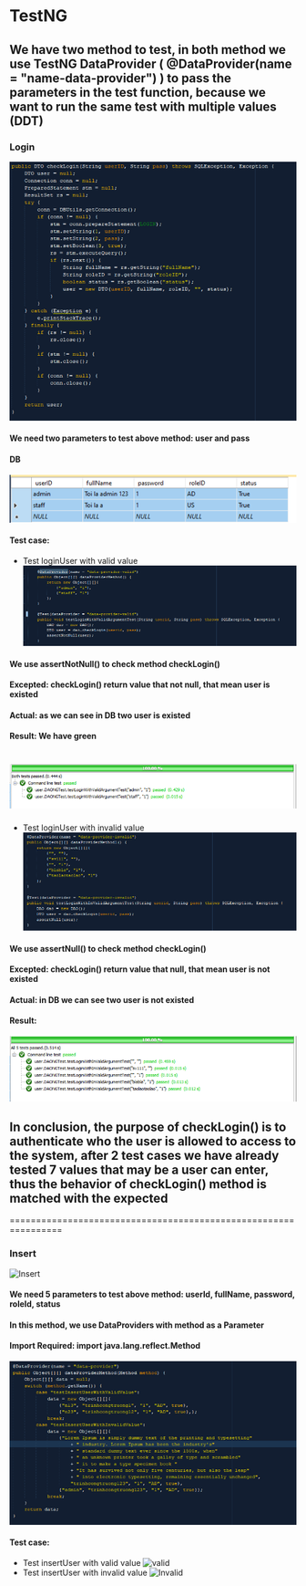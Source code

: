 # TestNG

## We have two method to test, in both method we use TestNG DataProvider ( @DataProvider(name = "name-data-provider") ) to pass the parameters in the test function, because we want to run the same test with multiple values (DDT)
### Login
![login](https://github.com/ninehnineh/Unit-Test/blob/41949d8fe4f7192c0479d8ac41c2bd2df87e1632/screenshots/Login.png)
#### We need two parameters to test above method: user and pass
#### DB
![DB](https://github.com/ninehnineh/Unit-Test/blob/482e228873af3e53eea0d4455b8735efd5d3b696/screenshots/db.png)
#### Test case:
* Test loginUser with valid value
![valid](https://github.com/ninehnineh/Unit-Test/blob/7fc90afb5b674042828bfd17055efcaac25e8fc6/screenshots/LoginValid.png)
#### We use assertNotNull() to check method checkLogin()
#### Excepted: checkLogin() return value that not null, that mean user is existed
#### Actual: as we can see in DB two user is existed
#### Result: We have green
![Green](https://github.com/ninehnineh/Unit-Test/blob/482e228873af3e53eea0d4455b8735efd5d3b696/screenshots/result-valid.png)
====================================================================================
* Test loginUser with invalid value
![invalid](https://github.com/ninehnineh/Unit-Test/blob/26699b0e3131a4c325da580eeb796a59a4bc4767/screenshots/Logininval.png)
#### We use assertNull() to check method checkLogin()
#### Excepted: checkLogin() return value that null, that mean user is not existed
#### Actual: in DB we can see two user is not existed
#### Result:
![Green1](https://github.com/ninehnineh/Unit-Test/blob/482e228873af3e53eea0d4455b8735efd5d3b696/screenshots/result-invalid.png)
## In conclusion, the purpose of checkLogin() is to authenticate who the user is allowed to access to the system, after 2 test cases we have already tested 7 values that may be a user can enter, thus the behavior of  checkLogin() method is matched with the expected
================================================================
### Insert
![Insert](https://github.com/ninehnineh/UnitTest/blob/41949d8fe4f7192c0479d8ac41c2bd2df87e1632/screenshots/Insert.png)
#### We need 5 parameters to test above method: userId, fullName, password, roleId, status
#### In this method, we use DataProviders with method as a Parameter
#### Import Required: import java.lang.reflect.Method
![switch](https://github.com/ninehnineh/Unit-Test/blob/83001eae4d8413a722da204e761625d325c41015/screenshots/ifel.png) 
#### Test case:
* Test insertUser with valid value
![valid]()
* Test insertUser with invalid value
![Invalid]()
